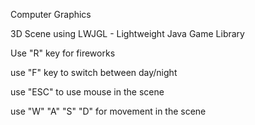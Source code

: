 Computer Graphics

3D Scene using LWJGL - Lightweight Java Game Library

Use "R" key for fireworks

use "F" key to switch between day/night

use "ESC" to use mouse in the scene

use "W" "A" "S" "D" for movement in the scene

